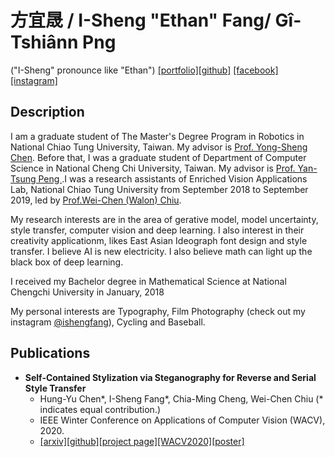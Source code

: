# 方宜晟 / I-Sheng "Ethan" Fang/ Gî-Tshiânn Png
("I-Sheng" pronounce like "Ethan")
[[portfolio]](ishengfang.github.io)[[github]](https://github.com/IShengFang) [[facebook]](https://www.facebook.com/I.Sheng.Fang) [[instagram]](https://www.instagram.com/ishengfang/) 

## Description

I am a graduate student of The Master's Degree Program in Robotics in National Chiao Tung University, Taiwan. My advisor is [Prof. Yong-Sheng Chen](https://www.cs.nctu.edu.tw/members/detail/yschen).
Before that, I was a graduate student of Department of Computer Science in National Cheng Chi University, Taiwan. My advisor is [Prof. Yan-Tsung Peng ](http://www.cs.nccu.edu.tw/~ytpeng/).I was a research assistants of Enriched Vision Applications Lab, National Chiao Tung University from September 2018 to September 2019, led by [Prof.Wei-Chen (Walon) Chiu](https://walonchiu.github.io/).

My research interests are in the area of gerative model, model uncertainty, style transfer, computer vision and deep learning. I also interest in their creativity applicationm, likes East Asian Ideograph font design and style transfer. I believe AI is new electricity. I also believe math can light up the black box of deep learning.

I received my Bachelor degree in Mathematical Science at National Chengchi University in January, 2018

My personal interests are Typography, Film Photography (check out my instagram [@ishengfang](https://www.instagram.com/ishengfang/)), Cycling and Baseball.

## Publications

<!-- 
![](https://github.com/IShengFang/Self-Contained_Stylization/raw/master/result.gif)
-->

- **Self-Contained Stylization via Steganography for Reverse and Serial Style Transfer** 
  - Hung-Yu Chen*, I-Sheng Fang*, Chia-Ming Cheng, Wei-Chen Chiu (* indicates equal contribution.) 
  - IEEE Winter Conference on Applications of Computer Vision (WACV), 2020.
  - [[arxiv]](https://arxiv.org/pdf/1812.03910.pdf)[[github]](https://github.com/IShengFang/Self-Contained_Stylization)[[project page]](https://ishengfang.github.io/Self-Contained_Stylization/)[[WACV2020]](https://openaccess.thecvf.com/content_WACV_2020/html/Chen_Self-Contained_Stylization_via_Steganography_for_Reverse_and_Serial_Style_Transfer_WACV_2020_paper.html)[[poster]](https://raw.githubusercontent.com/IShengFang/Self-Contained_Stylization/master/poster.pdf)

<!--
**IShengFang/ishengfang** is a ✨ _special_ ✨ repository because its `README.md` (this file) appears on your GitHub profile.

Here are some ideas to get you started:

- 🔭 I’m currently working on ...
- 🌱 I’m currently learning ...
- 👯 I’m looking to collaborate on ...
- 🤔 I’m looking for help with ...
- 💬 Ask me about ...
- 📫 How to reach me: ...
- 😄 Pronouns: ...
- ⚡ Fun fact: ...
-->
